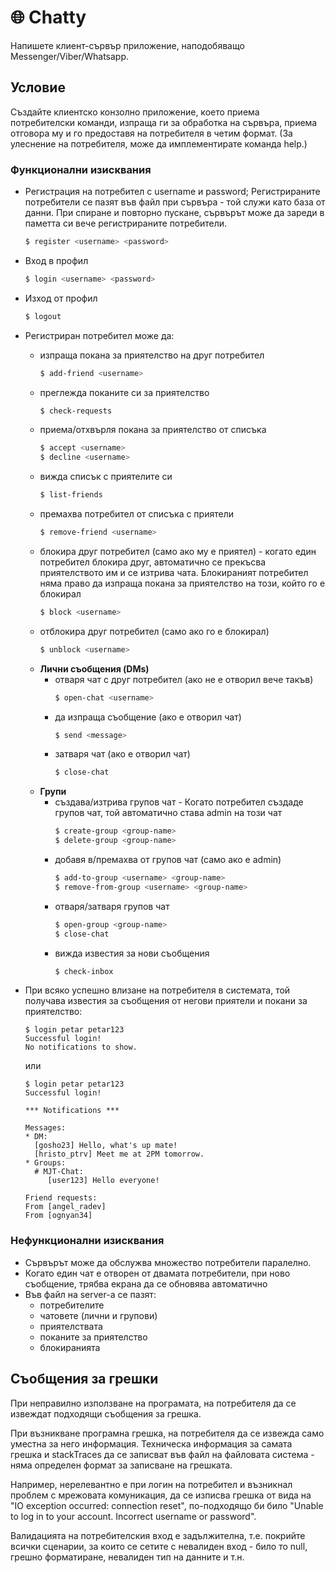 # 🌐 Chatty
Напишете клиент-сървър приложение, наподобяващо Messenger/Viber/Whatsapp.

## Условие
Създайте клиентско конзолно приложение, което приема потребителски команди, изпраща ги за обработка на сървъра, приема отговора му и го предоставя на потребителя в четим формат. (За улеснение на потребителя, може да имплементирате команда help.)

### Функционални изисквания
- Регистрация на потребител с username и password; Регистрираните потребители се пазят във файл при сървъра - той служи като база от данни. При спиране и повторно пускане, сървърът може да зареди в паметта си вече регистрираните потребители.
    ```bash
    $ register <username> <password>
    ```

- Вход в профил
    ```bash
    $ login <username> <password>
    ```

- Изход от профил
    ```bash
    $ logout
    ```

- Регистриран потребител може да:
  - изпраща покана за приятелство на друг потребител
      ```bash
      $ add-friend <username>
      ```
  - преглежда поканите си за приятелство
      ```bash
      $ check-requests
      ```
  - приема/отхвърля покана за приятелство от списъка
      ```bash
      $ accept <username>
      $ decline <username>
      ```
  - вижда списък с приятелите си
      ```bash
      $ list-friends
      ```
  - премахва потребител от списъка с приятели
      ```bash
      $ remove-friend <username>
      ```
  - блокира друг потребител (само ако му е приятел) - когато един потребител блокира друг, автоматично се прекъсва приятелството им и се изтрива чата. Блокираният потребител няма право да изпраща покана за приятелство на този, който го е блокирал
      ```bash
      $ block <username>
      ```
  - отблокира друг потребител (само ако го е блокирал)
      ```bash
      $ unblock <username>
      ```
  - **Лични съобщения (DMs)**
      - отваря чат с друг потребител (ако не е отворил вече такъв)
          ```bash
          $ open-chat <username>
          ```
      - да изпраща съобщение (ако е отворил чат)
          ```bash
          $ send <message>
          ```
      - затваря чат (ако е отворил чат)
          ```bash
          $ close-chat
          ```
  - **Групи**
      - създава/изтрива групов чат - Когато потребител създаде групов чат, той автоматично става admin на този чат
          ```bash
          $ create-group <group-name>
          $ delete-group <group-name>
          ```
      - добавя в/премахва от групов чат (само ако е admin)
          ```bash
          $ add-to-group <username> <group-name>
          $ remove-from-group <username> <group-name>
          ```
      - отваря/затваря групов чат
          ```bash
          $ open-group <group-name>
          $ close-chat
          ```
      - вижда известия за нови съобщения
          ```bash
          $ check-inbox
          ```
- При всяко успешно влизане на потребителя в системата, той получава известия за съобщения от негови приятели и покани за приятелство:
    ```
    $ login petar petar123
    Successful login!
    No notifications to show.
    ```
    или
    ```
    $ login petar petar123
    Successful login!
    
    *** Notifications ***
    
    Messages:
    * DM:
      [gosho23] Hello, what's up mate!
      [hristo_ptrv] Meet me at 2PM tomorrow.
    * Groups:
      # MJT-Chat:
         [user123] Hello everyone!
    
    Friend requests:
    From [angel_radev]
    From [ognyan34]
    ```
### Нефункционални изисквания
- Сървърът може да обслужва множество потребители паралелно.
- Когато един чат е отворен от двамата потребители, при ново съобщение, трябва екрана да се обновява автоматично
- Във файл на server-a се пазят:
  - потребителите
  - чатовете (лични и групови)
  - приятелствата
  - поканите за приятелство
  - блокиранията

## Съобщения за грешки
При неправилно използване на програмата, на потребителя да се извеждат подходящи съобщения за грешка.

При възникване програмна грешка, на потребителя да се извежда само уместна за него информация. Техническа информация за самата грешка и stackTraces да се записват във файл на файловата система - няма определен формат за записване на грешката.

Например, нерелевантно е при логин на потребител и възникнал проблем с мрежовата комуникация, да се изписва грешка от вида на "IO exception occurred: connection reset", по-подходящо би било "Unable to log in to your account. Incorrect username or password".

Валидацията на потребителския вход е задължителна, т.е. покрийте всички сценарии, за които се сетите с невалиден вход - било то null, грешно форматиране, невалиден тип на данните и т.н.
